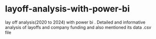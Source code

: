 # layoff-analysis-with-power-bi
lay off analysis(2020 to 2024) with power bi . Detailed and informative analysis of layoffs and company funding
and also mentioned its data .csv file
